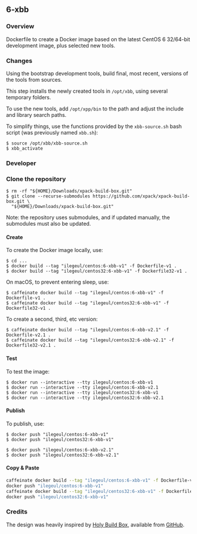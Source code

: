 ## 6-xbb

### Overview

Dockerfile to create a Docker image based on the latest CentOS 6 32/64-bit 
development image, plus selected new tools.

### Changes

Using the bootstrap development tools, build final, most recent, versions 
of the tools from sources. 

This step installs the newly created tools in `/opt/xbb`, using several 
temporary folders.

To use the new tools, add `/opt/xpp/bin` to the path and adjust the include 
and library search paths.

To simplify things, use the functions provided by the `xbb-source.sh` bash 
script (was previously named `xbb.sh`):

```console
$ source /opt/xbb/xbb-source.sh
$ xbb_activate
```

### Developer

### Clone the repository

```console
$ rm -rf "${HOME}/Downloads/xpack-build-box.git"
$ git clone --recurse-submodules https://github.com/xpack/xpack-build-box.git \
  "${HOME}/Downloads/xpack-build-box.git"
```

Note: the repository uses submodules, and if updated manually, the 
submodules must also be updated.

#### Create

To create the Docker image locally, use:

```console
$ cd ...
$ docker build --tag "ilegeul/centos:6-xbb-v1" -f Dockerfile-v1 .
$ docker build --tag "ilegeul/centos32:6-xbb-v1" -f Dockerfile32-v1 .
```

On macOS, to prevent entering sleep, use:

```console
$ caffeinate docker build --tag "ilegeul/centos:6-xbb-v1" -f Dockerfile-v1 .
$ caffeinate docker build --tag "ilegeul/centos32:6-xbb-v1" -f Dockerfile32-v1 .
```

To create a second, third, etc version:

```console
$ caffeinate docker build --tag "ilegeul/centos:6-xbb-v2.1" -f Dockerfile-v2.1 .
$ caffeinate docker build --tag "ilegeul/centos32:6-xbb-v2.1" -f Dockerfile32-v2.1 .
```

#### Test

To test the image:

```console
$ docker run --interactive --tty ilegeul/centos:6-xbb-v1
$ docker run --interactive --tty ilegeul/centos:6-xbb-v2.1
$ docker run --interactive --tty ilegeul/centos32:6-xbb-v1
$ docker run --interactive --tty ilegeul/centos32:6-xbb-v2.1
```

#### Publish

To publish, use:

```console
$ docker push "ilegeul/centos:6-xbb-v1"
$ docker push "ilegeul/centos32:6-xbb-v1"
```

```console
$ docker push "ilegeul/centos:6-xbb-v2.1"
$ docker push "ilegeul/centos32:6-xbb-v2.1"
```

#### Copy & Paste

```bash
caffeinate docker build --tag "ilegeul/centos:6-xbb-v1" -f Dockerfile-v1 .
docker push "ilegeul/centos:6-xbb-v1"
caffeinate docker build --tag "ilegeul/centos32:6-xbb-v1" -f Dockerfile32-v1 .
docker push "ilegeul/centos32:6-xbb-v1"

```

### Credits

The design was heavily inspired by 
[Holy Build Box](http://phusion.github.io/holy-build-box/), available from 
[GitHub](https://github.com/phusion/holy-build-box).
